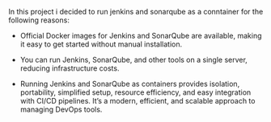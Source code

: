 In this project i decided to run jenkins and sonarqube as a conntainer for the following reasons:

- Official Docker images for Jenkins and SonarQube are available, making it easy to get started without manual installation.

- You can run Jenkins, SonarQube, and other tools on a single server, reducing infrastructure costs.

- Running Jenkins and SonarQube as containers provides isolation, portability, simplified setup, resource efficiency, and easy integration with CI/CD pipelines. It’s a modern, efficient, and scalable approach to managing DevOps tools.
